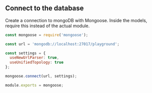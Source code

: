 ## Connect to the database

Create a connection to mongoDB with Mongoose. Inside the models, require this instead of the actual module.

```js
const mongoose = require('mongoose');

const url = 'mongodb://localhost:27017/playground';

const settings = {
  useNewUrlParser: true,
  useUnifiedTopology: true
};

mongoose.connect(url, settings);

module.exports = mongoose;
```
